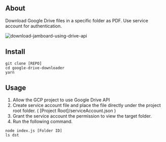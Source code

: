 ## About

Download Google Drive files in a specific folder as PDF. Use service account for authentication.

![download-jamboard-using-drive-api](https://user-images.githubusercontent.com/2603644/160069424-309d4d76-cf0d-4787-9c52-ece07211e728.gif)

## Install

```
git clone [REPO]
cd google-drive-downloader
yarn
```

## Usage

1. Allow the GCP project to use Google Drive API
2. Create service account file and place the file directly under the project root folder. ( [Project Root]/serviceAccount.json )
3. Grant the service account the permission to view the target folder.
4. Run the following command.

```
node index.js [Folder ID]
ls dst
```
